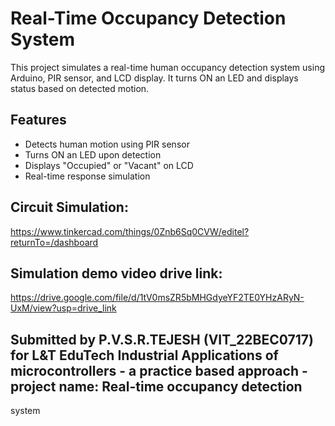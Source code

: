 # Real-Time Occupancy Detection System

This project simulates a real-time human occupancy detection system using Arduino, PIR sensor, and LCD display. It turns ON an LED and displays status based on detected motion.

## Features
- Detects human motion using PIR sensor
- Turns ON an LED upon detection
- Displays "Occupied" or "Vacant" on LCD
- Real-time response simulation

## Circuit Simulation:
https://www.tinkercad.com/things/0Znb6Sq0CVW/editel?returnTo=/dashboard

## Simulation demo video drive link:
https://drive.google.com/file/d/1tV0msZR5bMHGdyeYF2TE0YHzARyN-UxM/view?usp=drive_link

## Submitted by P.V.S.R.TEJESH (VIT_22BEC0717) for L&T EduTech Industrial Applications of microcontrollers - a practice based approach - project name: Real-time occupancy detection
system
